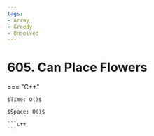 ```yaml
---
tags:
- Array
- Greedy
- Unsolved
---
```



# 605. Can Place Flowers

=== "C++"

    $Time: O()$

    $Space: O()$

    ```c++
    ```